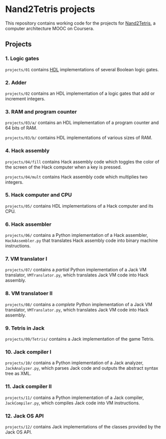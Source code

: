 # Nand2Tetris projects

This repository contains working code for the projects for [Nand2Tetris](https://www.coursera.org/learn/build-a-computer/home/welcome), a computer architecture MOOC on Coursera.

## Projects

### 1. Logic gates

`projects/01` contains [HDL](https://en.wikipedia.org/wiki/Hardware_description_language) implementations of several Boolean logic gates.

### 2. Adder

`projects/02` contains an HDL implementation of a logic gates that add or increment integers.

### 3. RAM and program counter

`projects/03/a/` contains an HDL implementation of a program counter and 64 bits of RAM.

`projects/03/b/` contains HDL implementations of various sizes of RAM.

### 4. Hack assembly

`projects/04/fill` contains Hack assembly code which toggles the color of the screen of the Hack computer when a key is pressed.

`projects/04/mult` contains Hack assembly code which multiplies two integers.

### 5. Hack computer and CPU

`projects/05/` contains HDL implementations of a Hack computer and its CPU.

### 6. Hack assembler

`projects/06/` contains a Python implementation of a Hack assembler, `HackAssembler.py` that translates Hack assembly code into binary machine instructions.

### 7. VM translator I

`projects/07/` contains a _partial_ Python implementation of a Jack VM translator, `VMTranslator.py`, which translates Jack VM code into Hack assembly.

### 8. VM translatoer II

`projects/08/` contains a _complete_ Python implementation of a Jack VM translator, `VMTranslator.py`, which translates Jack VM code into Hack assembly.

### 9. Tetris in Jack

`projects/09/Tetris/` contains a Jack implementation of the game Tetris.

### 10. Jack compiler I

`projects/10/` contains a Python implementation of a Jack analyzer, `JackAnalyzer.py`, which parses Jack code and outputs the abstract syntax tree as XML.

### 11. Jack compiler II

`projects/11/` contains a Python implementation of a Jack compiler, `JackCompiler.py`, which compiles Jack code into VM instructions.

### 12. Jack OS API

`projects/12/` contains Jack implementations of the classes provided by the Jack OS API.
